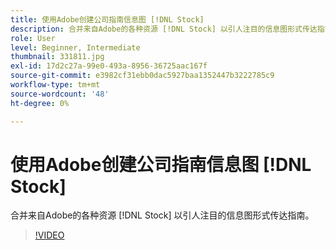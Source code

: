 ```yaml
---
title: 使用Adobe创建公司指南信息图 [!DNL Stock]
description: 合并来自Adobe的各种资源 [!DNL Stock] 以引人注目的信息图形式传达指南
role: User
level: Beginner, Intermediate
thumbnail: 331811.jpg
exl-id: 17d2c27a-99e0-493a-8956-36725aac167f
source-git-commit: e3982cf31ebb0dac5927baa1352447b3222785c9
workflow-type: tm+mt
source-wordcount: '48'
ht-degree: 0%

---
```


# 使用Adobe创建公司指南信息图 [!DNL Stock]

合并来自Adobe的各种资源 [!DNL Stock] 以引人注目的信息图形式传达指南。

>[!VIDEO](https://video.tv.adobe.com/v/331811?hidetitle=true)
